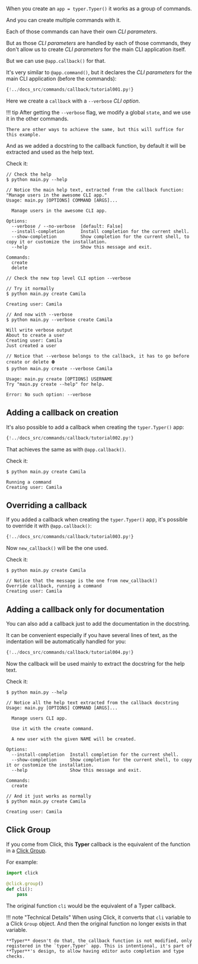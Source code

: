 When you create an `app = typer.Typer()` it works as a group of commands.

And you can create multiple commands with it.

Each of those commands can have their own *CLI parameters*.

But as those *CLI parameters* are handled by each of those commands, they don't allow us to create *CLI parameters* for the main CLI application itself.

But we can use `@app.callback()` for that.

It's very similar to `@app.command()`, but it declares the *CLI parameters* for the main CLI application (before the commands):

```Python hl_lines="25 26 27 28 29 30 31 32"
{!../docs_src/commands/callback/tutorial001.py!}
```

Here we create a `callback` with a `--verbose` *CLI option*.

!!! tip
    After getting the `--verbose` flag, we modify a global `state`, and we use it in the other commands.

    There are other ways to achieve the same, but this will suffice for this example.

And as we added a docstring to the callback function, by default it will be extracted and used as the help text.

Check it:

<div class="termy">

```console
// Check the help
$ python main.py --help

// Notice the main help text, extracted from the callback function: "Manage users in the awesome CLI app."
Usage: main.py [OPTIONS] COMMAND [ARGS]...

  Manage users in the awesome CLI app.

Options:
  --verbose / --no-verbose  [default: False]
  --install-completion      Install completion for the current shell.
  --show-completion         Show completion for the current shell, to copy it or customize the installation.
  --help                    Show this message and exit.

Commands:
  create
  delete

// Check the new top level CLI option --verbose

// Try it normally
$ python main.py create Camila

Creating user: Camila

// And now with --verbose
$ python main.py --verbose create Camila

Will write verbose output
About to create a user
Creating user: Camila
Just created a user

// Notice that --verbose belongs to the callback, it has to go before create or delete ⛔️
$ python main.py create --verbose Camila

Usage: main.py create [OPTIONS] USERNAME
Try "main.py create --help" for help.

Error: No such option: --verbose
```

</div>

## Adding a callback on creation

It's also possible to add a callback when creating the `typer.Typer()` app:

```Python hl_lines="4 5  8"
{!../docs_src/commands/callback/tutorial002.py!}
```

That achieves the same as with `@app.callback()`.

Check it:

<div class="termy">

```console
$ python main.py create Camila

Running a command
Creating user: Camila
```

</div>

## Overriding a callback

If you added a callback when creating the `typer.Typer()` app, it's possible to override it with `@app.callback()`:

```Python hl_lines="11 12 13"
{!../docs_src/commands/callback/tutorial003.py!}
```

Now `new_callback()` will be the one used.

Check it:

<div class="termy">

```console
$ python main.py create Camila

// Notice that the message is the one from new_callback()
Override callback, running a command
Creating user: Camila
```

</div>

## Adding a callback only for documentation

You can also add a callback just to add the documentation in the docstring.

It can be convenient especially if you have several lines of text, as the indentation will be automatically handled for you:

```Python hl_lines="8 9 10 11 12 13 14 15 16"
{!../docs_src/commands/callback/tutorial004.py!}
```

Now the callback will be used mainly to extract the docstring for the help text.

Check it:

<div class="termy">

```console
$ python main.py --help

// Notice all the help text extracted from the callback docstring
Usage: main.py [OPTIONS] COMMAND [ARGS]...

  Manage users CLI app.

  Use it with the create command.

  A new user with the given NAME will be created.

Options:
  --install-completion  Install completion for the current shell.
  --show-completion     Show completion for the current shell, to copy it or customize the installation.
  --help                Show this message and exit.

Commands:
  create

// And it just works as normally
$ python main.py create Camila

Creating user: Camila
```

</div>

## Click Group

If you come from Click, this **Typer** callback is the equivalent of the function in a <a href="https://click.palletsprojects.com/en/7.x/quickstart/#nesting-commands" class="external-link" target="_blank">Click Group</a>.

For example:

```Python
import click

@click.group()
def cli():
    pass
```

The original function `cli` would be the equivalent of a Typer callback.

!!! note "Technical Details"
    When using Click, it converts that `cli` variable to a Click `Group` object. And then the original function no longer exists in that variable.

    **Typer** doesn't do that, the callback function is not modified, only registered in the `typer.Typer` app. This is intentional, it's part of **Typer**'s design, to allow having editor auto completion and type checks.
